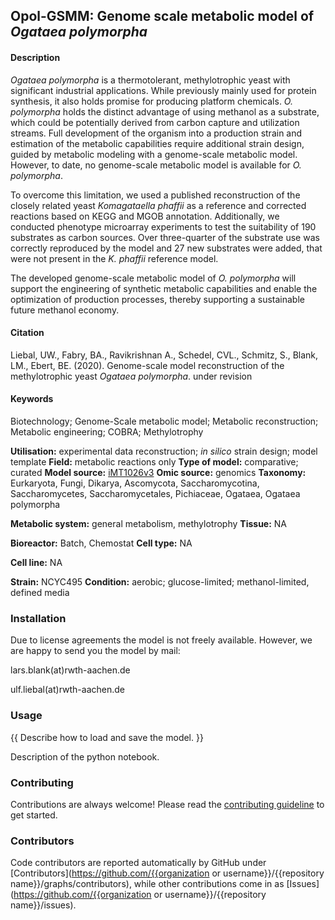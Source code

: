 
## Opol-GSMM: Genome scale metabolic model of *Ogataea polymorpha*


#### Description

*Ogataea polymorpha* is a thermotolerant, methylotrophic yeast with significant industrial applications. While previously mainly used for protein synthesis, it also holds promise for producing platform chemicals. _O. polymorpha_ holds the distinct advantage of using methanol as a substrate, which could be potentially derived from carbon capture and utilization streams. Full development of the organism into a production strain and estimation of the metabolic capabilities require additional strain design, guided by metabolic modeling with a genome-scale metabolic model. However, to date, no genome-scale metabolic model is available for *O. polymorpha*.

To overcome this limitation, we used a published reconstruction of the closely related yeast *Komagataella phaffii* as a reference and corrected reactions based on KEGG and MGOB annotation.  Additionally, we conducted phenotype microarray experiments to test the suitability of 190 substrates as carbon sources. Over three-quarter of the substrate use was correctly reproduced by the model and 27 new substrates were added, that were not present in the *K. phaffii* reference model. 

The developed genome-scale metabolic model of *O. polymorpha* will support the engineering of synthetic metabolic capabilities and enable the optimization of production processes, thereby supporting a sustainable future methanol economy.


#### Citation

Liebal, UW., Fabry, BA., Ravikrishnan A., Schedel, CVL., Schmitz, S., Blank, LM., Ebert, BE. (2020). Genome-scale model reconstruction of the methylotrophic yeast *Ogataea polymorpha*. under revision




#### Keywords

Biotechnology; Genome-Scale metabolic model; Metabolic reconstruction; Metabolic engineering; COBRA; Methylotrophy



**Utilisation:** experimental data reconstruction; _in silico_ strain design; model template 
**Field:** metabolic reactions only
**Type of model:** comparative; curated
**Model source:** [iMT1026v3](http://doi.org/10.1111/1751-7915.12871) 
**Omic source:** genomics
**Taxonomy:** Eurkaryota, Fungi, Dikarya, Ascomycota, Saccharomycotina, Saccharomycetes, Saccharomycetales, Pichiaceae, Ogataea, Ogataea polymorpha

**Metabolic system:** general metabolism, methylotrophy
**Tissue:**  NA

**Bioreactor:**  Batch, Chemostat 
**Cell type:**  NA

**Cell line:**  NA

**Strain:** NCYC495 
**Condition:** aerobic; glucose-limited; methanol-limited, defined media


### Installation

Due to license agreements the model is not freely available. However, we are happy to send you the model by mail:

lars.blank(at)rwth-aachen.de

ulf.liebal(at)rwth-aachen.de


### Usage

{{ Describe how to load and save the model. }}

Description of the python notebook.


### Contributing

Contributions are always welcome! Please read the [contributing guideline](.github/CONTRIBUTING.md) to get started.


### Contributors

Code contributors are reported automatically by GitHub under [Contributors](https://github.com/{{organization or username}}/{{repository name}}/graphs/contributors), while other contributions come in as [Issues](https://github.com/{{organization or username}}/{{repository name}}/issues).